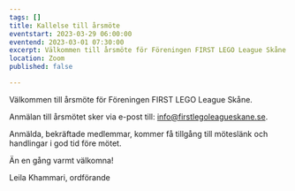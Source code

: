 ```yaml
---
tags: []
title: Kallelse till årsmöte
eventstart: 2023-03-29 06:00:00
eventend: 2023-03-01 07:30:00
excerpt: Välkommen till årsmöte för Föreningen FIRST LEGO League Skåne.
location: Zoom
published: false

---
```

Välkommen till årsmöte för Föreningen FIRST LEGO League Skåne.

Anmälan till årsmötet sker via e-post till: info@firstlegoleagueskane.se.

Anmälda, bekräftade medlemmar, kommer få tillgång till möteslänk och handlingar i god tid före mötet. 

Än en gång varmt välkomna!

Leila Khammari, ordförande